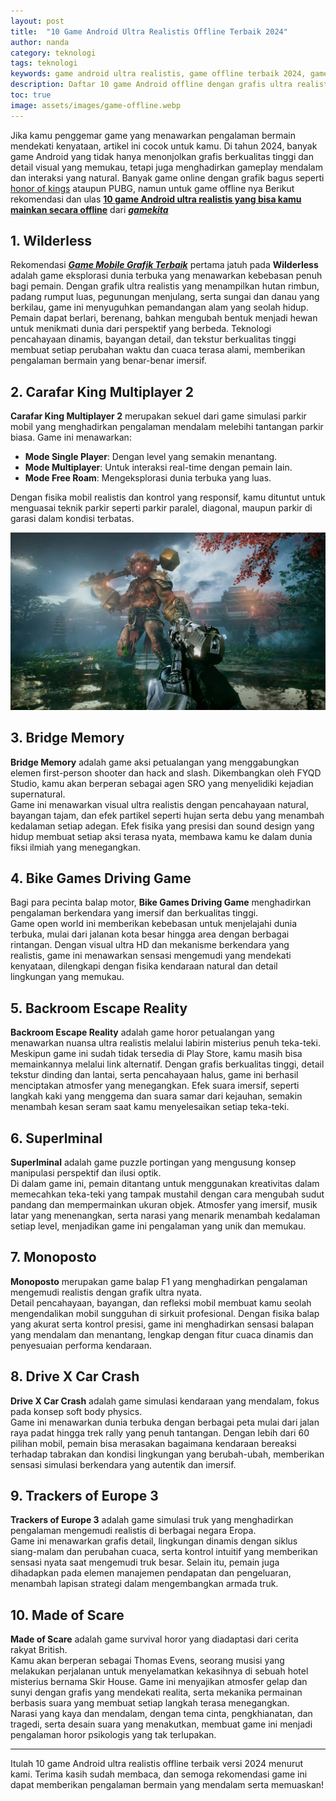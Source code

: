 ```yaml
---
layout: post
title:  "10 Game Android Ultra Realistis Offline Terbaik 2024"
author: nanda
category: teknologi
tags: teknologi
keywords: game android ultra realistis, game offline terbaik 2024, game android grafis tinggi
description: Daftar 10 game Android offline dengan grafis ultra realistis terbaik tahun 2024 yang menawarkan pengalaman bermain mendekati kehidupan nyata.
toc: true
image: assets/images/game-offline.webp
---
```


Jika kamu penggemar game yang menawarkan pengalaman bermain mendekati kenyataan, artikel ini cocok untuk kamu. Di tahun 2024, banyak game Android yang tidak hanya menonjolkan grafis berkualitas tinggi dan detail visual yang memukau, tetapi juga menghadirkan gameplay mendalam dan interaksi yang natural. Banyak game online dengan grafik bagus seperti [honor of kings](https://pediaku.id/combo-cara-bermain-mai-shiranui/) ataupun PUBG, namun untuk game offline nya Berikut rekomendasi dan ulas **[10 game Android ultra realistis yang bisa kamu mainkan secara offline](https://pediaku.id/game-ultra-realistis-offline/)** dari ***[gamekita](https://gamekita.id)***

## 1. Wilderless

Rekomendasi ***[Game Mobile Grafik Terbaik](https://gamekita.id/game-review/5-game-mobile-dengan-grafik-terbaik-di-2025/)*** pertama jatuh pada **Wilderless** adalah game eksplorasi dunia terbuka yang menawarkan kebebasan penuh bagi pemain. Dengan grafik ultra realistis yang menampilkan hutan rimbun, padang rumput luas, pegunungan menjulang, serta sungai dan danau yang berkilau, game ini menyuguhkan pemandangan alam yang seolah hidup.  
Pemain dapat berlari, berenang, bahkan mengubah bentuk menjadi hewan untuk menikmati dunia dari perspektif yang berbeda. Teknologi pencahayaan dinamis, bayangan detail, dan tekstur berkualitas tinggi membuat setiap perubahan waktu dan cuaca terasa alami, memberikan pengalaman bermain yang benar-benar imersif.

## 2. Carafar King Multiplayer 2

**Carafar King Multiplayer 2** merupakan sekuel dari game simulasi parkir mobil yang menghadirkan pengalaman mendalam melebihi tantangan parkir biasa. Game ini menawarkan:
- **Mode Single Player**: Dengan level yang semakin menantang.
- **Mode Multiplayer**: Untuk interaksi real-time dengan pemain lain.
- **Mode Free Roam**: Mengeksplorasi dunia terbuka yang luas.

Dengan fisika mobil realistis dan kontrol yang responsif, kamu dituntut untuk menguasai teknik parkir seperti parkir paralel, diagonal, maupun parkir di garasi dalam kondisi terbatas.

![bridge memory](/assets/images/bright-memory.webp)
## 3. Bridge Memory

**Bridge Memory** adalah game aksi petualangan yang menggabungkan elemen first-person shooter dan hack and slash. Dikembangkan oleh FYQD Studio, kamu akan berperan sebagai agen SRO yang menyelidiki kejadian supernatural.  
Game ini menawarkan visual ultra realistis dengan pencahayaan natural, bayangan tajam, dan efek partikel seperti hujan serta debu yang menambah kedalaman setiap adegan. Efek fisika yang presisi dan sound design yang hidup membuat setiap aksi terasa nyata, membawa kamu ke dalam dunia fiksi ilmiah yang menegangkan.

## 4. Bike Games Driving Game

Bagi para pecinta balap motor, **Bike Games Driving Game** menghadirkan pengalaman berkendara yang imersif dan berkualitas tinggi.  
Game open world ini memberikan kebebasan untuk menjelajahi dunia terbuka, mulai dari jalanan kota besar hingga area dengan berbagai rintangan. Dengan visual ultra HD dan mekanisme berkendara yang realistis, game ini menawarkan sensasi mengemudi yang mendekati kenyataan, dilengkapi dengan fisika kendaraan natural dan detail lingkungan yang memukau.

## 5. Backroom Escape Reality

**Backroom Escape Reality** adalah game horor petualangan yang menawarkan nuansa ultra realistis melalui labirin misterius penuh teka-teki.  
Meskipun game ini sudah tidak tersedia di Play Store, kamu masih bisa memainkannya melalui link alternatif. Dengan grafis berkualitas tinggi, detail tekstur dinding dan lantai, serta pencahayaan halus, game ini berhasil menciptakan atmosfer yang menegangkan. Efek suara imersif, seperti langkah kaki yang menggema dan suara samar dari kejauhan, semakin menambah kesan seram saat kamu menyelesaikan setiap teka-teki.

## 6. Superlminal

**Superlminal** adalah game puzzle portingan yang mengusung konsep manipulasi perspektif dan ilusi optik.  
Di dalam game ini, pemain ditantang untuk menggunakan kreativitas dalam memecahkan teka-teki yang tampak mustahil dengan cara mengubah sudut pandang dan mempermainkan ukuran objek. Atmosfer yang imersif, musik latar yang menenangkan, serta narasi yang menarik menambah kedalaman setiap level, menjadikan game ini pengalaman yang unik dan memukau.

## 7. Monoposto

**Monoposto** merupakan game balap F1 yang menghadirkan pengalaman mengemudi realistis dengan grafik ultra nyata.  
Detail pencahayaan, bayangan, dan refleksi mobil membuat kamu seolah mengendalikan mobil sungguhan di sirkuit profesional. Dengan fisika balap yang akurat serta kontrol presisi, game ini menghadirkan sensasi balapan yang mendalam dan menantang, lengkap dengan fitur cuaca dinamis dan penyesuaian performa kendaraan.

## 8. Drive X Car Crash

**Drive X Car Crash** adalah game simulasi kendaraan yang mendalam, fokus pada konsep soft body physics.  
Game ini menawarkan dunia terbuka dengan berbagai peta mulai dari jalan raya padat hingga trek rally yang penuh tantangan. Dengan lebih dari 60 pilihan mobil, pemain bisa merasakan bagaimana kendaraan bereaksi terhadap tabrakan dan kondisi lingkungan yang berubah-ubah, memberikan sensasi simulasi berkendara yang autentik dan imersif.

## 9. Trackers of Europe 3

**Trackers of Europe 3** adalah game simulasi truk yang menghadirkan pengalaman mengemudi realistis di berbagai negara Eropa.  
Game ini menawarkan grafis detail, lingkungan dinamis dengan siklus siang-malam dan perubahan cuaca, serta kontrol intuitif yang memberikan sensasi nyata saat mengemudi truk besar. Selain itu, pemain juga dihadapkan pada elemen manajemen pendapatan dan pengeluaran, menambah lapisan strategi dalam mengembangkan armada truk.

## 10. Made of Scare

**Made of Scare** adalah game survival horor yang diadaptasi dari cerita rakyat British.  
Kamu akan berperan sebagai Thomas Evens, seorang musisi yang melakukan perjalanan untuk menyelamatkan kekasihnya di sebuah hotel misterius bernama Skir House. Game ini menyajikan atmosfer gelap dan sunyi dengan grafis yang mendekati realita, serta mekanika permainan berbasis suara yang membuat setiap langkah terasa menegangkan.  
Narasi yang kaya dan mendalam, dengan tema cinta, pengkhianatan, dan tragedi, serta desain suara yang menakutkan, membuat game ini menjadi pengalaman horor psikologis yang tak terlupakan.

---

Itulah 10 game Android ultra realistis offline terbaik versi 2024 menurut kami. Terima kasih sudah membaca, dan semoga rekomendasi game ini dapat memberikan pengalaman bermain yang mendalam serta memuaskan!

